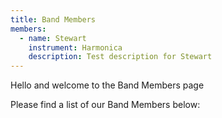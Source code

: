 ```yaml
---
title: Band Members
members:
  - name: Stewart
    instrument: Harmonica
    description: Test description for Stewart
---
```

Hello and welcome to the Band Members page

Please find a list of our Band Members below:
